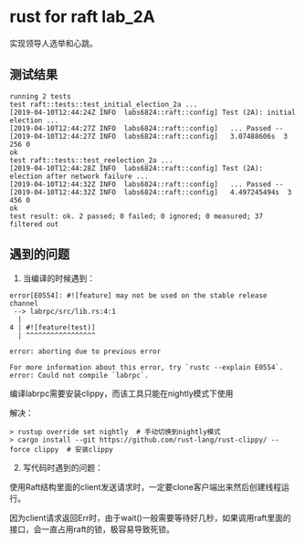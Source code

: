# rust for raft lab_2A
实现领导人选举和心跳。

## 测试结果
```
running 2 tests
test raft::tests::test_initial_election_2a ... 
[2019-04-10T12:44:24Z INFO  labs6824::raft::config] Test (2A): initial election ...
[2019-04-10T12:44:27Z INFO  labs6824::raft::config]   ... Passed --
[2019-04-10T12:44:27Z INFO  labs6824::raft::config]   3.07488606s  3 256 0
ok
test raft::tests::test_reelection_2a ... 
[2019-04-10T12:44:28Z INFO  labs6824::raft::config] Test (2A): election after network failure ...
[2019-04-10T12:44:32Z INFO  labs6824::raft::config]   ... Passed --
[2019-04-10T12:44:32Z INFO  labs6824::raft::config]   4.497245494s  3 456 0
ok
test result: ok. 2 passed; 0 failed; 0 ignored; 0 measured; 37 filtered out
```


## 遇到的问题
1. 当编译的时候遇到：
```
error[E0554]: #![feature] may not be used on the stable release channel
 --> labrpc/src/lib.rs:4:1
  |
4 | #![feature(test)]
  | ^^^^^^^^^^^^^^^^^

error: aborting due to previous error

For more information about this error, try `rustc --explain E0554`.
error: Could not compile `labrpc`.

```
编译labrpc需要安装clippy，而该工具只能在nightly模式下使用

解决：
```
> rustup override set nightly  # 手动切换到nightly模式
> cargo install --git https://github.com/rust-lang/rust-clippy/ --force clippy  # 安装clippy

```
2. 写代码时遇到的问题：

使用Raft结构里面的client发送请求时，一定要clone客户端出来然后创建线程运行。

因为client请求返回Err时，由于wait()一般需要等待好几秒，如果调用raft里面的接口，会一直占用raft的锁，极容易导致死锁。